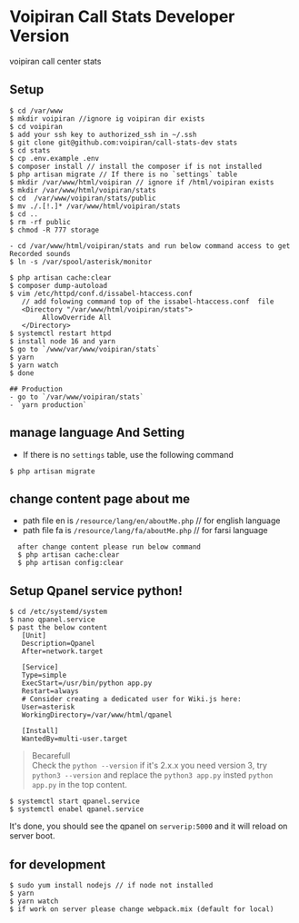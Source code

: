 # Voipiran Call Stats Developer Version
voipiran call center stats

## Setup
```
$ cd /var/www
$ mkdir voipiran //ignore ig voipiran dir exists
$ cd voipiran
$ add your ssh key to authorized_ssh in ~/.ssh
$ git clone git@github.com:voipiran/call-stats-dev stats
$ cd stats
$ cp .env.example .env
$ composer install // install the composer if is not installed
$ php artisan migrate // If there is no `settings` table
$ mkdir /var/www/html/voipiran // ignore if /html/voipiran exists
$ mkdir /var/www/html/voipiran/stats
$ cd  /var/www/voipiran/stats/public 
$ mv ./.[!.]* /var/www/html/voipiran/stats
$ cd ..
$ rm -rf public 
$ chmod -R 777 storage

- cd /var/www/html/voipiran/stats and run below command access to get Recorded sounds
$ ln -s /var/spool/asterisk/monitor

$ php artisan cache:clear
$ composer dump-autoload
$ vim /etc/httpd/conf.d/issabel-htaccess.conf 
   // add folowing command top of the issabel-htaccess.conf  file
   <Directory "/var/www/html/voipiran/stats">
        AllowOverride All
   </Directory>
$ systemctl restart httpd
$ install node 16 and yarn
$ go to `/www/var/www/voipiran/stats`
$ yarn
$ yarn watch
$ done

## Production
- go to `/var/www/voipiran/stats`
- `yarn production`

```
## manage language And Setting
- If there is no `settings` table, use the following command
```
$ php artisan migrate
```

## change content page about me
- path file en is `/resource/lang/en/aboutMe.php`  // for english language
- path file fa is `/resource/lang/fa/aboutMe.php`  // for farsi language
 ```
   after change content please run below command
   $ php artisan cache:clear
   $ php artisan config:clear
 ```
 
## Setup Qpanel service python!
```
$ cd /etc/systemd/system
$ nano qpanel.service
$ past the below content
   [Unit]
   Description=Qpanel
   After=network.target

   [Service]
   Type=simple
   ExecStart=/usr/bin/python app.py
   Restart=always
   # Consider creating a dedicated user for Wiki.js here:
   User=asterisk
   WorkingDirectory=/var/www/html/qpanel

   [Install]
   WantedBy=multi-user.target
```
> Becarefull  
> Check the `python --version` if it's 2.x.x you need version 3, try `python3 --version` and replace the `python3 app.py` insted `python app.py` in the top content.

```
$ systemctl start qpanel.service
$ systemctl enabel qpanel.service
```

It's done, you should see the qpanel on `serverip:5000` and it will reload on server boot.

## for development
```
$ sudo yum install nodejs // if node not installed
$ yarn
$ yarn watch
$ if work on server please change webpack.mix (default for local)

```